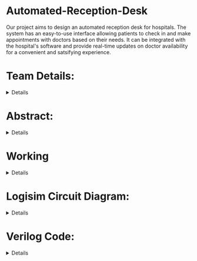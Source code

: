 # Automated-Reception-Desk
Our project aims to design an automated reception desk for hospitals. The system has an easy-to-use interface allowing patients to check in and make appointments with doctors based on their needs. It can be integrated with the hospital's software and provide real-time updates on doctor availability for a convenient and satsifying experience.

# Team Details:
<details>
<summary>Details</summary>
<br>
Semester: 3rd sem B.tech CSE    
Section: S2     
1. 221CS251, Srivatsan Suresh, srivatsansuresh.221cs251@nitk.edu.in, 9449820314
2. 221CS258, Vaibhav Anurag, anuragvaibhav.221cs258@nitk.edu.in,  79799 15189
3. 221CS264, Himaneesh Yadala, himaneeshyadala.221cs264@nitk.edu.in, 97399 55000

</details>

# Abstract:
<details>
<summary>Details</summary>
<br>
	
Background:
An automated system in hospitals for managing appointments can improve the efficiency and accuracy of the scheduling process.
It can also reduce the workload of receptionists, allowing them to focus on other tasks, such as managing patient information and assisting patients.
One of the key benefits of automating the appointment scheduling process is the ability to match patients with the most appropriate doctor based on their medical needs.
This ensures that patients receive the appropriate care from specialized practitioners, ultimately leading to better treatment outcomes.
Another benefit of an automated system is the ability to notify patients of their appointment details in a timely manner.
This contributes to the overall enhancement of the patient experience, as it fosters a sense of transparency and reliability in the healthcare system. 
This model can be made using just logic gates, Flip Flops and Counters. This simplistic design also makes the model economical.

Motivation: 
We wanted to combine two different domains Healthcare and Technology and decided to make a project, which can make the experience of patients and hospital staff better in many ways. 
With our project we aim to address global health challenges by providing innovative solutions to streamline the process.

</details>

# Working
<details>
<summary>Details</summary>
<br>

For Query 0, if the input is '0,' the system promptly checks if Doctor A is available. If Doctor A is free, the system assigns the patient to Doctor A and provides a two-bit response to indicate Doctor A's readiness for consultation. However, if Doctor A is currently occupied, the system politely informs the patient about a short wait.

For Query 3, when the input is '3,' the system checks the availability of Doctor B. If Doctor B is ready, the system assigns the patient to Doctor B and provides a two-bit output to confirm Doctor B's readiness for consultation. If Doctor B is not available, the patient is informed about a brief waiting period.

Queries 1 and 2 are slightly different; when the input is '1' or '2,' the system assesses the availability of both Doctor A and Doctor B. If both doctors are free, the system efficiently assigns the patient to the first available doctor and provides a two-bit output specifying which doctor is ready for consultation. If both doctors are currently occupied, the system courteously informs the patient about a short waiting time.

<img width="419" alt="image" src="https://github.com/HimaneeshYadala/Automated-Reception-Desk/assets/113039145/3c3b4159-48cd-41a6-bf39-7290406f986a">
<img width="421" alt="image" src="https://github.com/HimaneeshYadala/Automated-Reception-Desk/assets/113039145/a9c7c2f9-9504-4a06-be7c-d0024c0ce989">


</details>

# Logisim Circuit Diagram: 
<details>
<summary>Details</summary>
<br>

![WhatsApp Image 2023-11-02 at 16 59 31_f8f7925e](https://github.com/HimaneeshYadala/Automated-Reception-Desk/assets/113039145/5731c971-1288-4bc9-a9c8-71ef8f552199)
![WhatsApp Image 2023-11-02 at 16 59 31_21022c4d](https://github.com/HimaneeshYadala/Automated-Reception-Desk/assets/113039145/9fba21ca-5fa5-4b4e-889d-b66720a19689)
![WhatsApp Image 2023-11-02 at 16 59 32_ce18c7d7](https://github.com/HimaneeshYadala/Automated-Reception-Desk/assets/113039145/00338a86-ec28-4378-b28a-8db8d45eb0e0)
![WhatsApp Image 2023-11-02 at 16 59 32_9b95351a](https://github.com/HimaneeshYadala/Automated-Reception-Desk/assets/113039145/01c4a4ca-557d-4ff3-bae6-646affa7a47a)
![WhatsApp Image 2023-11-02 at 16 59 33_57a38409](https://github.com/HimaneeshYadala/Automated-Reception-Desk/assets/113039145/cf4d718d-f079-4d9f-8309-14ce7102e4b9)


</details>

# Verilog Code:
<details>
<summary>Details</summary>
<br>
Main Code:
	
```
module reception_desk(query,A,B,clk,start,message);	
	input [1:0] query;
	input A,B,clk,start;
	output reg [1:0] message;
	reg a = 1'b0;
	reg b = 1'b0;
	integer c_a = 0;
	integer c_b = 0;
	always@(negedge start)
	begin
		if(query == 2'b00)				
			if(a == 0)				
			begin
				message = 2'b01;	
				a = 1'b1;			
			end
			else
				message = 2'b11;	
		if(query == 2'b01)				
            		if(a == 0)				
			begin
                		message = 2'b01;	
				a = 1'b1;			
			end
            		else if(b == 0)			
			begin
                		message = 2'b10;	
				b = 1'b1;			
			end
			else 
				message = 2'b11;
		if(query == 2'b10)				
            		if(a == 0)				
			begin
                		message = 2'b01;	
				a = 1'b1;			
			end
            		else if(b == 0)			
			begin
                		message = 2'b10;	
				b = 1'b1;			
			end
			else 
				message = 2'b11;
		if(query == 2'b11)				
            		if(b == 0)			
			begin
                		message = 2'b10;	
				b = 1'b1;			
			end
			else 
				message = 2'b11;
	end
	always@(posedge clk)
	begin
	if(a == 1)
            c_a = c_a + 1;
        if(b == 1)
            c_b = c_b + 1;
        if(c_a == 15)
            a = 0;
        if(c_b == 15)
            b = 0;
	end
	endmodule
```
Testbench Code:

 ```
module reception_desk(query,A,B,clk,start,message);
	input [1:0] query; 
	input A,B,clk,start;
	output reg [1:0] message;
	reg a = 1'b0;
	reg b = 1'b0;
	integer c_a = 0;
	integer c_b = 0;
	always@(negedge start)
	begin
		if(query == 2'b00)				
			if(a == 0)				
			begin
				message = 2'b01;	
				a = 1'b1;			
			end
			else
				message = 2'b11;	
		if(query == 2'b01)				
            		if(a == 0)				
			begin
                		message = 2'b01;	
				a = 1'b1;			
			end
            		else if(b == 0)			
			begin
                		message = 2'b10;	
				b = 1'b1;			
			end
			else 
				message = 2'b11;
		if(query == 2'b10)				
            		if(a == 0)				
			begin
                		message = 2'b01;	
				a = 1'b1;			
			end
            		else if(b == 0)			
			begin
                		message = 2'b10;	
				b = 1'b1;			
			end
			else 
				message = 2'b11;
		if(query == 2'b11)				
            		if(b == 0)			
			begin
                		message = 2'b10;	
				b = 1'b1;			
			end
			else 
				message = 2'b11;
	end
	always@(posedge clk)
	begin
	if(a == 1)
            c_a = c_a + 1;
        if(b == 1)
            c_b = c_b + 1;
        if(c_a == 15)
            a = 0;
        if(c_b == 15)
            b = 0;
	end
endmodule

```
</details>
